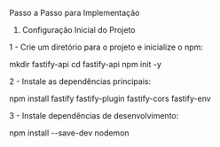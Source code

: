 Passo a Passo para Implementação
1. Configuração Inicial do Projeto

1 - Crie um diretório para o projeto e inicialize o npm:

mkdir fastify-api
cd fastify-api
npm init -y


2 - Instale as dependências principais:

npm install fastify fastify-plugin fastify-cors fastify-env

3 - Instale dependências de desenvolvimento:

npm install --save-dev nodemon



